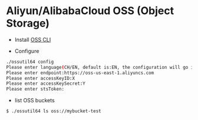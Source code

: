 # Aliyun/AlibabaCloud OSS (Object Storage)

- Install [OSS CLI](https://partners-intl.aliyun.com/help/doc-detail/120075.htm)

- Configure

``` bash
./ossutil64 config
Please enter language(CH/EN, default is:EN, the configuration will go into effect after the command successfully executed):EN
Please enter endpoint:https://oss-us-east-1.aliyuncs.com
Please enter accessKeyID:X
Please enter accessKeySecret:Y
Please enter stsToken:
```

- list OSS buckets

```
$ ./ossutil64 ls oss://mybucket-test
```
